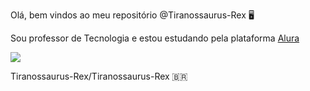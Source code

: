 Olá, bem vindos ao meu repositório @Tiranossaurus-Rex 🖥️

Sou professor de Tecnologia e estou estudando pela plataforma [Alura](https://www.alura.com.br)

![](https://media.tenor.com/TB63AFTuAA8AAAAi/computer-frustrated.gif)

Tiranossaurus-Rex/Tiranossaurus-Rex   🇧🇷
